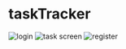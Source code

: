 # taskTracker
![login](https://github.com/user-attachments/assets/45500e15-2c04-4de9-900e-a46fb8a08023)
![task screen](https://github.com/user-attachments/assets/46fd83ac-c4de-4645-97c9-812a9235c260)
![register](https://github.com/user-attachments/assets/8ba5f1bb-081d-4530-92e7-84e2bf5eed44)
